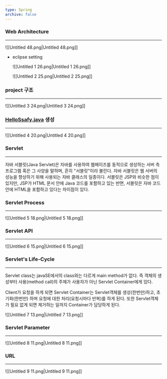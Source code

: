 ```yaml
---
type: Spring
archive: false
---
```

### Web Architecture

---

![[Untitled 48.png|Untitled 48.png]]

  

- eclipse setting
    
    ![[Untitled 1 26.png|Untitled 1 26.png]]
    
    ![[Untitled 2 25.png|Untitled 2 25.png]]
    
      
    

### project 구조

---

![[Untitled 3 24.png|Untitled 3 24.png]]

  

### [HelloSsafy.java](http://HelloSsafy.java) 생성

---

![[Untitled 4 20.png|Untitled 4 20.png]]

  

### Servlet

---

자바 서블릿(Java Servlet)은 자바를 사용하여 웹페이즈를 동적으로 생성하는 서버 측 프로그램 혹은 그 사양을 말하며, 흔히 "서블릿"이라 불린다. 자바 서블릿은 웹 서버의 성능을 향상하기 위해 사용되는 자바 클래스의 일종이다. 서블릿은 JSP와 비슷한 점이 있지만, JSP가 HTML 문서 안에 Java 코드를 포함하고 있는 반면, 서블릿은 자바 코드 안에 HTML을 포함하고 있다는 차이점이 있다.

  

### Servlet Process

---

![[Untitled 5 18.png|Untitled 5 18.png]]

  

### Servlet API

---

![[Untitled 6 15.png|Untitled 6 15.png]]

  

### Servlet's Life-Cycle

---

Servlet class는 javaSE에서의 class와는 다르게 main method가 없다. 즉 객체의 생성부터 사용(method call)의 주체가 사용자가 아닌 Servlet Container에게 있다.

Client가 요청을 하게 되면 Servlet Container는 Servlet객체를 생성(한번만)하고, 초기화(한번만) 하며 요청에 대한 처리(요청시마다 반복)를 하게 된다. 또한 Servlet객체가 필요 없게 되면 제거하는 일까지 Container가 담당하게 된다.

![[Untitled 7 13.png|Untitled 7 13.png]]

  

### Servlet Parameter

---

![[Untitled 8 11.png|Untitled 8 11.png]]

  

### URL

---

![[Untitled 9 11.png|Untitled 9 11.png]]